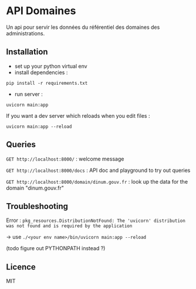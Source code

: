 # API Domaines

Un api pour servir les données du référentiel des domaines des administrations.

## Installation
 - set up your python virtual env
 - install dependencies :
```
pip install -r requirements.txt
```
 - run server :
 ```
 uvicorn main:app
 ```

If you want a dev server which reloads when you edit files :
```
uvicorn main:app --reload
```

## Queries
`GET http://localhost:8000/` : welcome message

`GET http://localhost:8000/docs` : API doc and playground to try out queries

`GET http://localhost:8000/domain/dinum.gouv.fr` : look up the data for the domain "dinum.gouv.fr"


## Troubleshooting
Error : `pkg_resources.DistributionNotFound: The 'uvicorn' distribution was not found and is required by the application`

-> use `./<your env name>/bin/uvicorn main:app --reload`

(todo figure out PYTHONPATH instead ?)

## Licence
MIT